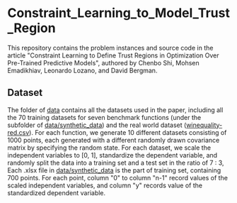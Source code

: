 # Constraint_Learning_to_Model_Trust_Region

This repository contains the problem instances and source code in the article "Constraint Learning to Define Trust Regions in Optimization Over Pre-Trained Predictive Models", authored by Chenbo Shi, Mohsen Emadikhiav, Leonardo Lozano, and David Bergman.

## Dataset 
The folder of [data](data/) contains all the datasets used in the paper, including all the 70 training datasets for seven benchmark functions (under the subfolder of [data/synthetic_data](data/synthetic_data)) and the real world dataset ([winequality-red.csv](data/winequality-red.csv)). For each function, we generate 10 different datasets consisting of 1000 points, each generated with a different randomly drawn covariance matrix by specifying the random state. For each dataset, we scale the independent variables to [0, 1], standardize the dependent variable, and randomly split the data into a training set and a test set in the ratio of 7 : 3, Each .xlsx file in [data/synthetic_data](data/synthetic_data) is the part of training set, containing 700 points. For each point, column "0" to column "n-1"  record values of the scaled independent variables, and column "y" records value of the standardized dependent variable. 
